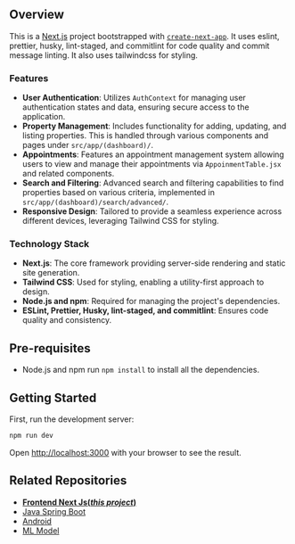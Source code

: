 ## Overview

This is a [Next.js](https://nextjs.org/) project bootstrapped with [`create-next-app`](https://github.com/vercel/next.js/tree/canary/packages/create-next-app). It uses eslint, prettier, husky, lint-staged, and commitlint for code quality and commit message linting. It also uses tailwindcss for styling.

### Features

- **User Authentication**: Utilizes `AuthContext` for managing user authentication states and data, ensuring secure access to the application.
- **Property Management**: Includes functionality for adding, updating, and listing properties. This is handled through various components and pages under `src/app/(dashboard)/`.
- **Appointments**: Features an appointment management system allowing users to view and manage their appointments via `AppoinmentTable.jsx` and related components.
- **Search and Filtering**: Advanced search and filtering capabilities to find properties based on various criteria, implemented in `src/app/(dashboard)/search/advanced/`.
- **Responsive Design**: Tailored to provide a seamless experience across different devices, leveraging Tailwind CSS for styling.

### Technology Stack

- **Next.js**: The core framework providing server-side rendering and static site generation.
- **Tailwind CSS**: Used for styling, enabling a utility-first approach to design.
- **Node.js and npm**: Required for managing the project's dependencies.
- **ESLint, Prettier, Husky, lint-staged, and commitlint**: Ensures code quality and consistency.



## Pre-requisites

- Node.js and npm
  run `npm install` to install all the dependencies.

## Getting Started

First, run the development server:

```bash
npm run dev
```

Open [http://localhost:3000](http://localhost:3000) with your browser to see the result.

## Related Repositories

- [**Frontend Next Js(*this project*)**](https://github.com/chenyu-01/ad-frontend)
- [Java Spring Boot](https://github.com/chenyu-01/ad-backend)
- [Android](https://github.com/preethivenkat5/ad_android)
- [ML Model](https://github.com/CsCesium/DNN-NCF-Transformer)

